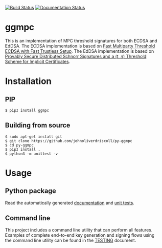 [![Build Status](https://app.travis-ci.com/johnoliverdriscoll/py-ggmpc.svg?branch=master)](https://app.travis-ci.com/johnoliverdriscoll/py-ggmpc)
[![Documentation Status](https://readthedocs.org/projects/py-ggmpc/badge/?version=latest)](https://py-ggmpc.readthedocs.io/en/latest/?badge=latest)

# ggmpc

This is an implementation of MPC threshold signatures for both ECDSA and EdDSA.
The ECDSA implementation is based on [Fast Multiparty Threshold ECDSA with Fast
Trustless Setup](https://eprint.iacr.org/2020/540.pdf). The EdDSA implementation is based on [Provably Secure Distributed Schnorr Signatures and a (*t*, *n*)
Threshold Scheme for Implicit Certificates](https://www.researchgate.net/profile/Willy-Susilo/publication/242499559_Information_Security_and_Privacy_13th_Australasian_Conference_ACISP_2008_Wollongong_Australia_July_7-9_2008_Proceedings/links/00b495314f3bcaaa46000000/Information-Security-and-Privacy-13th-Australasian-Conference-ACISP-2008-Wollongong-Australia-July-7-9-2008-Proceedings.pdf#page=426).

# Installation

## PIP

```shell
$ pip3 install ggmpc
```

## Building from source

```shell
$ sudo apt-get install git
$ git clone https://github.com/johnoliverdriscoll/py-ggmpc
$ cd py-ggmpc
$ pip3 install .
$ python3 -m unittest -v
```

# Usage

## Python package

Read the automatically generated [documentation](https://py-ggmpc.readthedocs.io/en/latest/?badge=latest) and [unit tests](https://github.com/johnoliverdriscoll/py-ggmpc/blob/master/test).

## Command line

This project includes a command line utility that can perform all features.
Examples of complete end-to-end key generation and signing flows using the
command line utility can be found in the [TESTING](TESTING.md) document.
